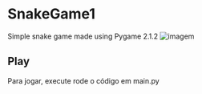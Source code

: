 # SnakeGame1
Simple snake game made using Pygame 2.1.2
![imagem](https://i.imgur.com/yK4cyDz.png)
## Play
Para jogar, execute rode o código em main.py

